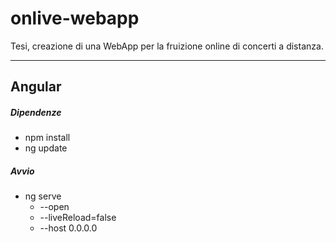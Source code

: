 onlive-webapp
============
Tesi, creazione di una WebApp per la fruizione online di concerti a distanza.

---

Angular
--------------
##### Dipendenze
- npm install
- ng update

##### Avvio
- ng serve
  - --open
  - --liveReload=false
  - --host 0.0.0.0
